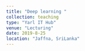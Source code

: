 ```yaml
---
title: "Deep learning "
collection: teaching
type: "Yarl IT Hub"
venue: "Lecturing"
date: 2019-8-25
location: "Jaffna, SriLanka"
---
```



